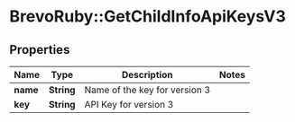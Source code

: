 # BrevoRuby::GetChildInfoApiKeysV3

## Properties
Name | Type | Description | Notes
------------ | ------------- | ------------- | -------------
**name** | **String** | Name of the key for version 3 | 
**key** | **String** | API Key for version 3 | 


